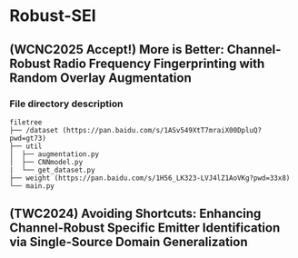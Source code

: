# Robust-SEI

## (WCNC2025 Accept!) More is Better: Channel-Robust Radio Frequency Fingerprinting with Random Overlay Augmentation

### File directory description

```
filetree 
├── /dataset (https://pan.baidu.com/s/1ASv549XtT7mraiX00DpluQ?pwd=gt73)
├── util
│  ├── augmentation.py
│  ├── CNNmodel.py
|  └── get_dataset.py
├── weight (https://pan.baidu.com/s/1H56_LK323-LVJ4lZ1AoVKg?pwd=33x8)
└── main.py

```
## (TWC2024) Avoiding Shortcuts: Enhancing Channel-Robust Specific Emitter Identification via Single-Source Domain Generalization
